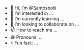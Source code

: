 - 👋 Hi, I’m @Santosboiii
- 👀 I’m interested in ...
- 🌱 I’m currently learning ...
- 💞️ I’m looking to collaborate on ...
- 📫 How to reach me ...
- 😄 Pronouns: ...
- ⚡ Fun fact: ...

<!---
Santosboiii/Santosboiii is a ✨ special ✨ repository because its `README.md` (this file) appears on your GitHub profile.
You can click the Preview link to take a look at your changes.
--->
